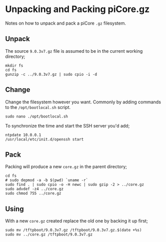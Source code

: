 # Unpacking and Packing piCore.gz

Notes on how to unpack and pack a piCore `.gz` filesystem.

## Unpack

The source `9.0.3v7.gz` file is assumed to be in the current working directory;

	mkdir fs
	cd fs
	gunzip -c ../9.0.3v7.gz | sudo cpio -i -d

## Change

Change the filesystem however you want. Commonly by adding commands to the `/opt/bootlocal.sh` script.

	sudo nano ./opt/bootlocal.sh

To synchronize the time and start the SSH server you'd add;

	ntpdate 10.0.0.1
	/usr/local/etc/init.d/openssh start

## Pack

Packing will produce a new `core.gz` in the parent directory;

	cd fs
	# sudo depmod -a -b $(pwd) `uname -r`
	sudo find . | sudo cpio -o -H newc | sudo gzip -2 > ../core.gz
	sudo advdef -z4 ../core.gz
	sudo chmod 755 ../core.gz

## Using

With a new `core.gz` created replace the old one by backing it up first;

	sudo mv /tftpboot/9.0.3v7.gz /tftpboot/9.0.3v7.gz.$(date +%s)
	sudo mv ../core.gz /tftpboot/9.0.3v7.gz
